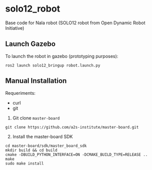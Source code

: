 # solo12_robot

Base code for Nala robot (SOLO12 robot from Open Dynamic Robot Initiative)

## Launch Gazebo

To launch the robot in gazebo (prototyping purposes):

```
ros2 launch solo12_bringup robot.launch.py
```

## Manual Installation

Requeriments:
- curl
- git

1. Git clone `master-board`

```
git clone https://github.com/a2s-institute/master-board.git
```

2. Install the master-board SDK

```
cd master-board/sdk/master_board_sdk
mkdir build && cd build
cmake -DBUILD_PYTHON_INTERFACE=ON -DCMAKE_BUILD_TYPE=RELEASE ..
make
sudo make install
```
